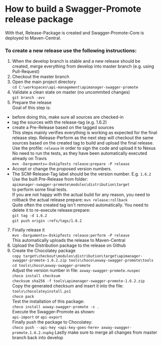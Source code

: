 # How to build a Swagger-Promote release package

With that, Release-Package is created and Swagger-Promote-Core is deployed to Maven-Central.

### To create a new release use the following instructions:
1. When the develop branch is stable and a new release should be created, merge everything from develop into master branch (e.g. using Pull-Request)  
2. Checkout the master branch  
3. Open the main project directory  
`cd C:\workspaces\api-management\apimanager-swagger-promote`
4. Validate a clean state on master (no uncommited changes)  
`git branch -avv`
6. Prepare the release  
Goal of this step is: 
- before doing this, make sure all sources are checked-in  
- tag the sources with the release-tag (e.g. 1.6.2)
- create a Pre-Release based on the tagged sources  
This steps mainly verifies everything is working as expected for the final release step.  Release-Perform as the next step will checkout the same sources based on the created tag to build and upload the final release.  
Use the profile: `release` in order to sign the code and upload it to Nexus  
No need to run the tests, as they have been automatically executed already on Travis  
`mvn -Darguments=-DskipTests release:prepare -P release`  
- Accept or change the proposed version numbers.  
- The SCM-Release-Tag label should be the version number. E.g. `1.6.2`  
Use the built Pre-Release from folder:  
`apimanager-swagger-promote\modules\distribution\target`  
to perform some final tests.  
If you are not happy with the actual build for any reason, you need to rollback the actual release prepare:
`mvn release:rollback`  
Quite often the created tag isn't removed automatically. You need to delete it to re-execute release:prepare:  
`git tag -d 1.6.2`  
`git push origin :refs/tags/1.6.2`  
7. Finally release it  
`mvn -Darguments=-DskipTests release:perform -P release`  
This automatically uploads the release to Maven-Central  
8. Upload the Distribution package to the release on Github  
9. Create the Chocolatey package  
`copy target\checkout\modules\distribution\target\apimanager-swagger-promote-1.6.2.zip tools\choco\axway-swagger-promote\tools`  
`cd tools\choco\axway-swagger-promote`  
Adjust the version number in file: `axway-swagger-promote.nuspec`  
`choco install checksum`  
`checksum sha256 -f tools\apimanager-swagger-promote-1.6.2.zip`  
Copy the generated checksum and insert it into the file: `tools\chocolateyinstall.ps1`  
`choco pack`  
Test the installation of this package:  
`choco install axway-swagger-promote -s .`  
Execute the Swagger-Promote as shown:  
`api-import` or `api-export`  
Finally push the package to Chocolatey:  
`choco push --api-key <api-key-goes-here> axway-swagger-promote.1.6.2.nupkg`
Lastly make sure to merge all changes from master branch back into develop  
